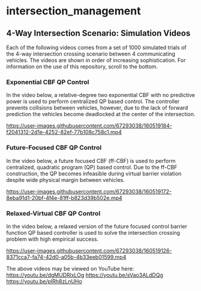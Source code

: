 # intersection_management

## 4-Way Intersection Scenario: Simulation Videos
Each of the following videos comes from a set of 1000 simulated trials of the 4-way intersection crossing scenario between 4 communicating vehicles. The videos are shown in order of increasing sophistication. For information on the use of this repository, scroll to the bottom.

### Exponential CBF QP Control
In the video below, a relative-degree two exponential CBF with no predictive power is used to perform centralized QP based control. The controller prevents collisions between vehicles, however, due to the lack of forward prediction the vehicles become deadlocked at the center of the intersection. 

https://user-images.githubusercontent.com/67293038/160519184-f2041312-2d1e-4252-82ef-77b108c758c1.mp4

### Future-Focused CBF QP Control
In the video below, a future focused CBF (ff-CBF) is used to perform centralized, quadratic program (QP) based control. Due to the ff-CBF construction, the QP becomes infeasible during virtual barrier violation despite wide physical margin between vehicles.

https://user-images.githubusercontent.com/67293038/160519172-8eba91d1-20bf-4f4e-81ff-b823d39b502e.mp4

### Relaxed-Virtual CBF QP Control
In the video below, a relaxed version of the future focused control barrier function QP based controller is used to solve the intersection crossing problem with high empirical success.

https://user-images.githubusercontent.com/67293038/160519126-8371cca7-fa74-42d0-a05b-4b33eeb01599.mp4

The above videos may be viewed on YouTube here:
https://youtu.be/dgMUDRlxLOg
https://youtu.be/sVao3ALdDQg
https://youtu.be/pIRh8zLnUHo

